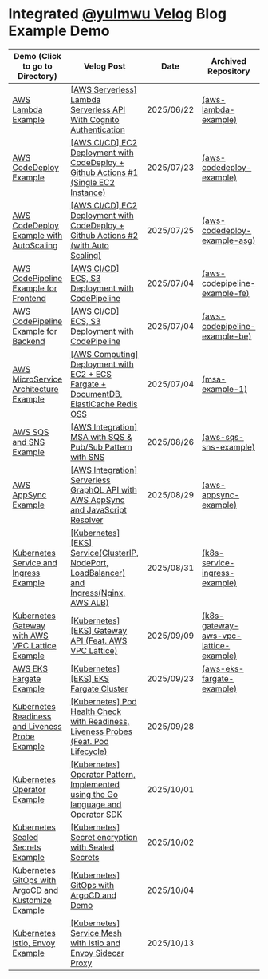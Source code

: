 # Integrated [@yulmwu Velog](https://velog.io/@yulmwu) Blog Example Demo

| Demo (Click to go to Directory)                                                          | Velog Post                                                                                                                                                               | Date       | Archived Repository                                                                                    |
| ---------------------------------------------------------------------------------------- | ------------------------------------------------------------------------------------------------------------------------------------------------------------------------ | ---------- | ------------------------------------------------------------------------------------------------------ |
| [AWS Lambda Example](./aws-lambda-example)                                               | [[AWS Serverless] Lambda Serverless API With Cognito Authentication](https://velog.io/@yulmwu/aws-serverless)                                                            | 2025/06/22 | [(aws-lambda-example)](https://github.com/eocndp/aws-lambda-example)                                   |
| [AWS CodeDeploy Example](./aws-codedeploy-example)                                       | [[AWS CI/CD] EC2 Deployment with CodeDeploy + Github Actions #1 (Single EC2 Instance)](https://velog.io/@yulmwu/aws-codedeploy-single-ec2)                               | 2025/07/23 | [(aws-codedeploy-example)](https://github.com/eocndp/aws-codedeploy-example)                           |
| [AWS CodeDeploy Example with AutoScaling](./aws-codedeploy-example-asg)                  | [[AWS CI/CD] EC2 Deployment with CodeDeploy + Github Actions #2 (with Auto Scaling)](https://velog.io/@yulmwu/aws-codedeploy-asg)                                        | 2025/07/25 | [(aws-codedeploy-example-asg)](https://github.com/eocndp/aws-codedeploy-example-asg)                   |
| [AWS CodePipeline Example for Frontend](./aws-codepipeline-example-fe)                   | [[AWS CI/CD] ECS, S3 Deployment with CodePipeline](https://velog.io/@yulmwu/aws-codepipeline)                                                                            | 2025/07/04 | [(aws-codepipeline-example-fe)](https://github.com/eocndp/aws-codepipeline-example-fe)                 |
| [AWS CodePipeline Example for Backend](./aws-codepipeline-example-be)                    | [[AWS CI/CD] ECS, S3 Deployment with CodePipeline](https://velog.io/@yulmwu/aws-codepipeline)                                                                            | 2025/07/04 | [(aws-codepipeline-example-be)](https://github.com/eocndp/aws-codepipeline-example-be)                 |
| [AWS MicroService Architecture Example](./msa-example-1)                                 | [[AWS Computing] Deployment with EC2 + ECS Fargate + DocumentDB, ElastiCache Redis OSS](https://velog.io/@yulmwu/aws-deployment-with-ec2-ecs-and-documentdb-elasticache) | 2025/07/04 | [(msa-example-1)](https://github.com/eocndp/msa-example-1)                                             |
| [AWS SQS and SNS Example](./aws-sqs-sns-example)                                         | [[AWS Integration] MSA with SQS & Pub/Sub Pattern with SNS](https://velog.io/@yulmwu/aws-sqs-sns)                                                                        | 2025/08/26 | [(aws-sqs-sns-example)](https://github.com/eocndp/aws-sqs-sns-example)                                 |
| [AWS AppSync Example](./aws-appsync-example)                                             | [[AWS Integration] Serverless GraphQL API with AWS AppSync and JavaScript Resolver](https://velog.io/@yulmwu/aws-appsync-graphql-serverless)                             | 2025/08/29 | [(aws-appsync-example)](https://github.com/eocndp/aws-appsync-example)                                 |
| [Kubernetes Service and Ingress Example](./k8s-service-ingress-example)                  | [[Kubernetes] [EKS] Service(ClusterIP, NodePort, LoadBalancer) and Ingress(Nginx, AWS ALB)](https://velog.io/@yulmwu/kubernetes-service-ingress)                         | 2025/08/31 | [(k8s-service-ingress-example)](https://github.com/eocndp/k8s-service-ingress-example)                 |
| [Kubernetes Gateway with AWS VPC Lattice Example](./k8s-gateway-aws-vpc-lattice-example) | [[Kubernetes] [EKS] Gateway API (Feat. AWS VPC Lattice)](https://velog.io/@yulmwu/kubernetes-gateway)                                                                    | 2025/09/09 | [(k8s-gateway-aws-vpc-lattice-example)](https://github.com/eocndp/k8s-gateway-aws-vpc-lattice-example) |
| [AWS EKS Fargate Example](./aws-eks-fargate-example)                                     | [[Kubernetes] [EKS] EKS Fargate Cluster](https://velog.io/@yulmwu/kubernetes-eks-fargate)                                                                                | 2025/09/23 | [(aws-eks-fargate-example)](https://github.com/eocndp/aws-eks-fargate-example)                         |
| [Kubernetes Readiness and Liveness Probe Example](./k8s-probe-example)                   | [[Kubernetes] Pod Health Check with Readiness, Liveness Probes (Feat. Pod Lifecycle)](https://velog.io/@yulmwu/kubernetes-pod-probe)                                     | 2025/09/28 |                                                                                                        |
| [Kubernetes Operator Example](./k8s-operator-example/)                                   | [[Kubernetes] Operator Pattern, Implemented using the Go language and Operator SDK](https://velog.io/@yulmwu/kubernetes-operator)                                        | 2025/10/01 |                                                                                                        |
| [Kubernetes Sealed Secrets Example](./k8s-sealed-secrets-example/)                       | [[Kubernetes] Secret encryption with Sealed Secrets](https://velog.io/@yulmwu/kubernetes-sealed-secrets)                                                                 | 2025/10/02 |                                                                                                        |
| [Kubernetes GitOps with ArgoCD and Kustomize Example](./k8s-argocd-example/)             | [[Kubernetes] GitOps with ArgoCD and Demo](https://velog.io/@yulmwu/kubernetes-gitops-argocd)                                                                            | 2025/10/04 |                                                                                                        |
| [Kubernetes Istio, Envoy Example](./k8s-istio-example/)                                  | [[Kubernetes] Service Mesh with Istio and Envoy Sidecar Proxy](https://velog.io/@yulmwu/kubernetes-istio-envoy)                                                          | 2025/10/13 |                                                                                                        |
